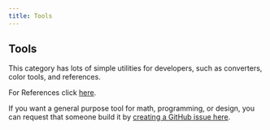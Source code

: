 ```yaml
---
title: Tools
---
```

## Tools

This category has lots of simple utilities for developers, such as converters, color tools, and references.

For References click <a href = "https://www.github.com/guides/src/pages/tools/ref.md" target="_blank" rel="nofollow">here</a>.

If you want a general purpose tool for math, programming, or design, you can request that someone build it by <a href='https://www.github.com/freecodecamp/guides/issues/new' target='_blank' rel='nofollow'>creating a GitHub issue here</a>.
